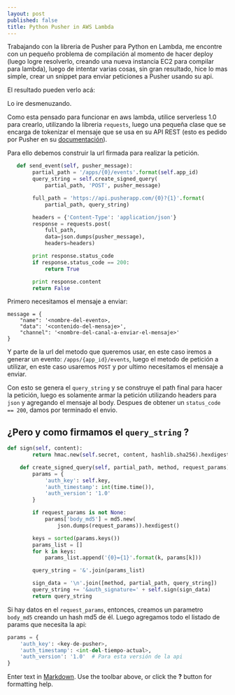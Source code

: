 ```yaml
---
layout: post
published: false
title: Python Pusher in AWS Lambda
---
```

Trabajando con la libreria de Pusher para Python en Lambda, me encontre con un pequeño problema de compilación al momento de hacer deploy (luego logre resolverlo, creando una nueva instancia EC2 para compilar para lambda), luego de intentar varias cosas, sin gran resultado, hice lo mas simple, crear un snippet para enviar peticiones a Pusher usando su api.

El resultado pueden verlo acá: 

Lo ire desmenuzando.

Como esta pensado para funcionar en aws lambda, utilice serverless 1.0 para crearlo, utilizando la libreria `requests`, luego una pequeña clase que se encarga de tokenizar el mensaje que se usa en su API REST (esto es pedido por Pusher en su [documentación](https://pusher.com/docs/rest_api)).

Para ello debemos construir la url firmada para realizar la petición.

```python
   def send_event(self, pusher_message):
        partial_path = '/apps/{0}/events'.format(self.app_id)
        query_string = self.create_signed_query(
            partial_path, 'POST', pusher_message)

        full_path = 'https://api.pusherapp.com/{0}?{1}'.format(
            partial_path, query_string)

        headers = {'Content-Type': 'application/json'}
        response = requests.post(
            full_path,
            data=json.dumps(pusher_message),
            headers=headers)

        print response.status_code
        if response.status_code == 200:
            return True

        print response.content
        return False
```

Primero necesitamos el mensaje a enviar:
```
message = {
	"name": '<nombre-del-evento>,
    "data": '<contenido-del-mensaje>',
    "channel": '<nombre-del-canal-a-enviar-el-mensaje>'
}
```

Y parte de la url del metodo que queremos usar, en este caso iremos a generar un evento:
`/apps/{app_id}/events`, luego el metodo de petición a utilizar, en este caso usaremos `POST` y por ultimo necesitamos el mensaje a enviar.

Con esto se genera el `query_string` y se construye el path final para hacer la petición, luego es solamente armar la petición utilizando headers para `json` y agregando el mensaje al body. Despues de obtener un `status_code == 200`, damos por terminado el envio.

## ¿Pero y como firmamos el `query_string` ?

```python
def sign(self, content):
        return hmac.new(self.secret, content, hashlib.sha256).hexdigest()

    def create_signed_query(self, partial_path, method, request_params):
        params = {
            'auth_key': self.key,
            'auth_timestamp': int(time.time()),
            'auth_version': '1.0'
        }

        if request_params is not None:
            params['body_md5'] = md5.new(
                json.dumps(request_params)).hexdigest()

        keys = sorted(params.keys())
        params_list = []
        for k in keys:
            params_list.append('{0}={1}'.format(k, params[k]))

        query_string = '&'.join(params_list)

        sign_data = '\n'.join([method, partial_path, query_string])
        query_string += '&auth_signature=' + self.sign(sign_data)
        return query_string
```

Si hay datos en el `request_params`, entonces, creamos un parametro `body_md5` creando un hash md5 de él. Luego agregamos todo el listado de params que necesita la api:

```python
params = {
	'auth_key': <key-de-pusher>,
    'auth_timestamp': <int-del-tiempo-actual>,
    'auth_version': '1.0'  # Para esta versión de la api
}
```




    



Enter text in [Markdown](http://daringfireball.net/projects/markdown/). Use the toolbar above, or click the **?** button for formatting help.
